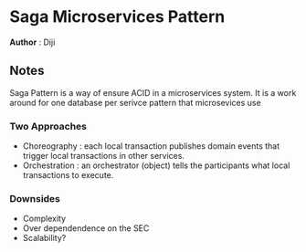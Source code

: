 # Saga Microservices Pattern

**Author** : Diji

## Notes
Saga Pattern is a way of ensure ACID in a microservices system. It is a work around for one database per serivce pattern that microsevices use

### Two Approaches
* Choreography : each local transaction publishes domain events that trigger local transactions in other services.
* Orchestration : an orchestrator (object) tells the participants what local transactions to execute.

### Downsides
* Complexity 
* Over dependendence on the SEC
* Scalability?
